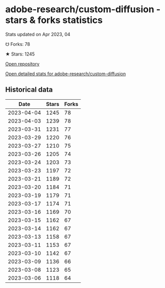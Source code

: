 # adobe-research/custom-diffusion - stars & forks statistics

Stats updated on Apr 2023, 04

☋ Forks: 78

★ Stars: 1245

[Open repository](https://github.com/adobe-research/custom-diffusion)

[Open detailed stats for adobe-research/custom-diffusion](https://reviewgithub.com/rep/adobe-research/custom-diffusion)

## Historical data
| Date | Stars | Forks |
|------|-------|-------|
| 2023-04-04 | 1245 | 78 | 
| 2023-04-03 | 1239 | 78 | 
| 2023-03-31 | 1231 | 77 | 
| 2023-03-29 | 1220 | 76 | 
| 2023-03-27 | 1210 | 75 | 
| 2023-03-26 | 1205 | 74 | 
| 2023-03-24 | 1203 | 73 | 
| 2023-03-23 | 1197 | 72 | 
| 2023-03-21 | 1189 | 72 | 
| 2023-03-20 | 1184 | 71 | 
| 2023-03-19 | 1179 | 71 | 
| 2023-03-17 | 1174 | 71 | 
| 2023-03-16 | 1169 | 70 | 
| 2023-03-15 | 1162 | 67 | 
| 2023-03-14 | 1162 | 67 | 
| 2023-03-13 | 1158 | 67 | 
| 2023-03-11 | 1153 | 67 | 
| 2023-03-10 | 1142 | 67 | 
| 2023-03-09 | 1136 | 66 | 
| 2023-03-08 | 1123 | 65 | 
| 2023-03-06 | 1118 | 64 | 

